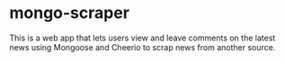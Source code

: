 # mongo-scraper
This is a web app that lets users view and leave comments on the latest news using Mongoose and Cheerio to scrap news from another source.
